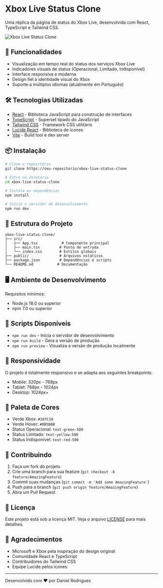 # Xbox Live Status Clone

Uma réplica da página de status do Xbox Live, desenvolvida com React, TypeScript e Tailwind CSS.

![Xbox Live Status Clone](https://images.unsplash.com/photo-1621259182978-fbf433fd6eb3?auto=format&fit=crop&q=80&w=1200&h=400)

## 🚀 Funcionalidades

- Visualização em tempo real do status dos serviços Xbox Live
- Indicadores visuais de status (Operacional, Limitado, Indisponível)
- Interface responsiva e moderna
- Design fiel à identidade visual do Xbox
- Suporte a múltiplos idiomas (atualmente em Português)

## 🛠️ Tecnologias Utilizadas

- [React](https://reactjs.org/) - Biblioteca JavaScript para construção de interfaces
- [TypeScript](https://www.typescriptlang.org/) - Superset tipado do JavaScript
- [Tailwind CSS](https://tailwindcss.com/) - Framework CSS utilitário
- [Lucide React](https://lucide.dev/) - Biblioteca de ícones
- [Vite](https://vitejs.dev/) - Build tool e dev server

## 📦 Instalação

```bash
# Clone o repositório
git clone https://seu-repositorio/xbox-live-status-clone

# Entre no diretório
cd xbox-live-status-clone

# Instale as dependências
npm install

# Inicie o servidor de desenvolvimento
npm run dev
```

## 🔧 Estrutura do Projeto

```
xbox-live-status-clone/
├── src/
│   ├── App.tsx           # Componente principal
│   ├── main.tsx         # Ponto de entrada
│   └── index.css        # Estilos globais
├── public/              # Arquivos estáticos
├── package.json         # Dependências e scripts
└── README.md           # Documentação
```

## 🖥️ Ambiente de Desenvolvimento

Requisitos mínimos:
- Node.js 18.0 ou superior
- npm 7.0 ou superior

## 🚀 Scripts Disponíveis

- `npm run dev` - Inicia o servidor de desenvolvimento
- `npm run build` - Gera a versão de produção
- `npm run preview` - Visualiza a versão de produção localmente

## 📱 Responsividade

O projeto é totalmente responsivo e se adapta aos seguintes breakpoints:
- Mobile: 320px - 768px
- Tablet: 768px - 1024px
- Desktop: 1024px+

## 🎨 Paleta de Cores

- Verde Xbox: `#107C10`
- Verde Hover: `#0B5B0B`
- Status Operacional: `text-green-500`
- Status Limitado: `text-yellow-500`
- Status Indisponível: `text-red-500`

## 🤝 Contribuindo

1. Faça um fork do projeto
2. Crie uma branch para sua feature (`git checkout -b feature/AmazingFeature`)
3. Commit suas mudanças (`git commit -m 'Add some AmazingFeature'`)
4. Push para a branch (`git push origin feature/AmazingFeature`)
5. Abra um Pull Request

## 📄 Licença

Este projeto está sob a licença MIT. Veja o arquivo [LICENSE](LICENSE) para mais detalhes.

## 👏 Agradecimentos

- Microsoft e Xbox pela inspiração do design original
- Comunidade React e TypeScript
- Contribuidores do Tailwind CSS
- Equipe Lucide pelos ícones

---

Desenvolvido com ❤️ por Daniel Rodrigues

